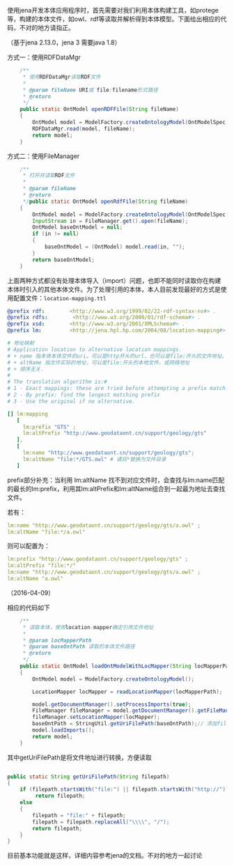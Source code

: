 使用jena开发本体应用程序时，首先需要对我们利用本体构建工具，如protege等，构建的本体文件，如owl、rdf等读取并解析得到本体模型。下面给出相应的代码，不对的地方请指正。

（基于jena 2.13.0，jena 3 需要java 1.8）

方式一：使用RDFDataMgr

```java
    /**
     * 使用RDFDataMgr读取RDF文件
     *
     * @param fileName URI或 file:filename形式路径
     * @return
     */
    public static OntModel openRDFFile(String fileName)
    {
        OntModel model = ModelFactory.createOntologyModel(OntModelSpec.OWL_MEM);
        RDFDataMgr.read(model, fileName);
		return model;
    }
```
方式二：使用FileManager

```java
    /**
     * 打开并读取RDF文件
     *
     * @param fileName
     * @return
     */public static OntModel openRdfFile(String fileName)
    {
        OntModel model = ModelFactory.createOntologyModel(OntModelSpec.OWL_MEM);
        InputStream in = FileManager.get().open(fileName);
        OntModel baseOntModel = null;
		if (in != null)
        {
            baseOntModel = (OntModel) model.read(in, "");
        }
		return baseOntModel;
    }
```
上面两种方式都没有处理本体导入（import）问题，也即不能同时读取你在构建本体时引入的其他本体文件。为了处理引用的本体，本人目前发现最好的方式是使用配置文件：`location-mapping.ttl`

```yaml
@prefix rdf:        <http://www.w3.org/1999/02/22-rdf-syntax-ns#> .
@prefix rdfs:        <http://www.w3.org/2000/01/rdf-schema#> .
@prefix xsd:        <http://www.w3.org/2001/XMLSchema#> .
@prefix lm:         <http://jena.hpl.hp.com/2004/08/location-mapping#> .

# 地址映射
# Application location to alternative location mappings.
# + name 指本体本体文件的uri。可以是http开头的url，也可以是file:开头的文件地址。引入文件中的name一般是uri
# + altName 指文件实际的地址，可以是file:开头的本地文件，或网络地址
# + 顺序无关.
#
# The translation algorithm is:#
# 1 - Exact mappings: these are tried before attempting a prefix match.
# 2 - By prefix: find the longest matching prefix
# 3 - Use the original if no alternative.

[] lm:mapping
   [
     lm:prefix "GTS" ;
     lm:altPrefix "http://www.geodataont.cn/support/geology/gts"
   ],
   [
     lm:name "http://www.geodataont.cn/support/geology/gts";     
	 lm:altName "file:*/GTS.owl" # 请将*替换为文件目录
   ]
```
prefix部分补充：当利用 lm:altName 找不到对应文件时，会查找与lm:name匹配的最长的lm:prefix，利用其lm:altPrefix和lm:altName组合到一起最为地址去查找文件。

若有：

```yaml
lm:name "http://www.geodataont.cn/support/geology/gts/a.owl" ;
lm:altName "file:*/a.owl"
```
则可以配置为：

```yaml
lm:prefix "http://www.geodataont.cn/support/geology/gts" ;
lm:altPrefix "file:*/"
lm:name "http://www.geodataont.cn/support/geology/gts/a.owl" ;
lm:altName "a.owl"
```
（2016-04-09）

相应的代码如下

```java
    /**
     * 读取本体，使用location-mapper确定引用文件地址
     *
     * @param locMapperPath
     * @param baseOntPath 读取的本体文件路径
     * @return
     */
    public static OntModel loadOntModelWithLocMapper(String locMapperPath, String baseOntPath)
    {
        OntModel model = ModelFactory.createOntologyModel();

        LocationMapper locMapper = readLocationMapper(locMapperPath);

        model.getDocumentManager().setProcessImports(true);
        FileManager fileManager = model.getDocumentManager().getFileManager();
        fileManager.setLocationMapper(locMapper);
        baseOntPath = StringUtil.getUriFilePath(baseOntPath);// 添加file:，替换\        fileManager.readModel(model, baseOntPath);
        model.loadImports();
		return model;
    }
```

其中getUriFilePath是将文件地址进行转换，方便读取

```java

public static String getUriFilePath(String filepath)
{        
	if (filepath.startsWith("file:") || filepath.startsWith("http://"))         
		 return filepath;     
	else
    {
        filepath = "file:" + filepath;
        filepath = filepath.replaceAll("\\\\", "/");           
		return filepath;
    }
}
```

目前基本功能就是这样，详细内容参考jena的文档。不对的地方一起讨论
